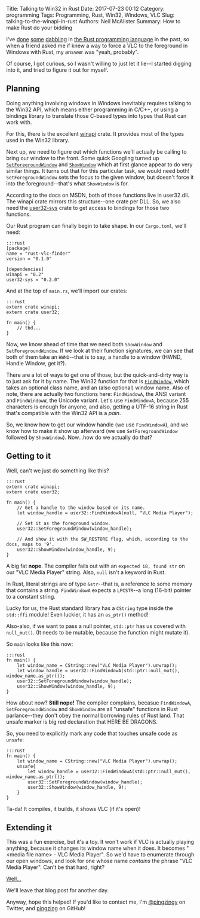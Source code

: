 Title: Talking to Win32 in Rust
Date: 2017-07-23 00:12
Category: programming
Tags: Programming, Rust, Win32, Windows, VLC
Slug: talking-to-the-winapi-in-rust
Authors: Neil McAlister
Summary: How to make Rust do your bidding

I've [done](https://github.com/pingzing/articulator) [some](https://github.com/pingzing/voicepipe) [dabbling](https://github.com/pingzing/oxide-skies/tree/master/src) in [the Rust programming language](https://www.rust-lang.org/en-US/) in the past, so when a friend asked me if knew a way to force a VLC to the foreground in Windows with Rust, my answer was "yeah, probably".

Of course, I got curious, so I wasn't willing to just let it lie--I started digging into it, and tried to figure it out for myself.


## Planning
Doing anything involving windows in Windows inevitably requires talking to the Win32 API, which means either programming in C/C++, or using a bindings library to translate those C-based types into types that Rust can work with.

For this, there is the excellent [winapi](https://crates.io/crates/winapi) crate. It provides most of the types used in the Win32 library.

Next up, we need to figure out which functions we'll actually be calling to bring our window to the front. Some quick Googling turned up [`SetForegroundWindow`](https://msdn.microsoft.com/en-us/library/windows/desktop/ms633539(v=vs.85).aspx) and [`ShowWindow`](https://msdn.microsoft.com/en-us/library/windows/desktop/ms633548(v=vs.85).aspx) which at first glance appear to do very similar things. It turns out that for this particular task, we would need both! `SetForegroundWindow` sets the focus to the given window, but doesn't force it into the foreground--that's what `ShowWindow` is for.

According to the docs on MSDN, both of those functions live in user32.dll. The winapi crate mirrors this structure--one crate per DLL. So, we also need the [user32-sys](https://crates.io/crates/user32-sys) crate to get access to bindings for those two functions.

Our Rust program can finally begin to take shape. In our `Cargo.toml`, we'll need:

    :::rust
    [package]
    name = "rust-vlc-finder"
    version = "0.1.0"    
    
    [dependencies]
    winapi = "0.2"
    user32-sys = "0.2.0" 

And at the top of `main.rs`, we'll import our crates:

    :::rust
    extern crate winapi;
    extern crate user32;
    
    fn main() {
        // tbd...
    }

Now, we know ahead of time that we need both `ShowWindow` and `SetForegroundWindow`. If we look at their function signatures, we can see that both of them take an `HWND`--that is to say, a handle to a window (HWND, Handle Window, get it?).

There are a lot of ways to get one of those, but the quick-and-dirty way is to just ask for it by name. The Win32 function for that is [`FindWindow`](https://msdn.microsoft.com/en-us/library/windows/desktop/ms633499(v=vs.85).aspx), which takes an optional class name, and an (also optional) window name. Also of note, there are actually two functions here: `FindWindowA`, the ANSI variant and `FindWindowW`, the Unicode variant. Let's use `FindWindowA`, because 255 characters is enough for anyone, and also, getting a UTF-16 string in Rust that's compatible with the Win32 API is a _pain_.

So, we know how to get our window handle (we use `FindWindowA`), and we know how to make it show up afterward (we use `SetForegroundWindow` followed by `ShowWindow`). Now...how do we actually do that?

## Getting to it

Well, can't we just do something like this?

    :::rust
    extern crate winapi;
    extern crate user32;

    fn main() {        
        // Get a handle to the window based on its name.
        let window_handle = user32::FindWindowA(null, "VLC Media Player");        

        // Set it as the foreground window.
        user32::SetForegroundWindow(window_handle);

        // And show it with the SW_RESTORE flag, which, according to the docs, maps to '9'.
        user32::ShowWindow(window_handle, 9);       
    }

A big fat **nope**. The compiler fails out with an `expected i8, found str` on our "VLC Media Player" string. Also, `null` isn't a keyword in Rust.

In Rust, literal strings are of type `&str`--that is, a reference to some memory that contains a string. `FindWindowA` expects a `LPCSTR`--a long (16-bit) pointer to a constant string.

Lucky for us, the Rust standard library has a `CString` type inside the `std::ffi` module! Even luckier, it has an `as_ptr()` method!

Also-also, if we want to pass a null pointer, `std::ptr` has us covered with `null_mut()`. (It needs to be mutable, because the function might mutate it).

So `main` looks like this now:

    :::rust
    fn main() {   
        let window_name = CString::new("VLC Media Player").unwrap();     
        let window_handle = user32::FindWindowA(std::ptr::null_mut(), window_name.as_ptr());        
        user32::SetForegroundWindow(window_handle);
        user32::ShowWindow(window_handle, 9);       
    }

How about now? **Still nope!** The compiler complains, becasue `FindWindowA`, `SetForegroundWindow` and `ShowWindow` are all "unsafe" functions in Rust parlance--they don't obey the normal borrowing rules of Rust land. That unsafe marker is big red declaration that HERE BE DRAGONS.

So, you need to explicitly mark any code that touches unsafe code as `unsafe`:

    :::rust 
    fn main() {   
        let window_name = CString::new("VLC Media Player").unwrap();  
        unsafe{   
            let window_handle = user32::FindWindowA(std::ptr::null_mut(), window_name.as_ptr());        
            user32::SetForegroundWindow(window_handle);
            user32::ShowWindow(window_handle, 9);       
        }
    }

Ta-da! It compiles, it builds, it shows VLC (if it's open)!

## Extending it

This was a fun exercise, but it's a toy. It won't work if VLC is actually playing anything, because it changes its window name when it does. It becomes "<media file name\> - VLC Media Player". So we'd have to enumerate through our open windows, and look for one whose name _contains_ the phrase "VLC Media Player". Can't be that hard, right?

[Well...](https://github.com/pingzing/rust-vlc-finder/blob/80446376676e96c792100b98fb958aad558decd1/src/main.rs)

We'll leave that blog post for another day.

Anyway, hope this helped! If you'd like to contact me, I'm [@pingzingy](https://twitter.com/pingzingy) on Twitter, and [pingzing](https://github.com/pingzing/) on GitHub!